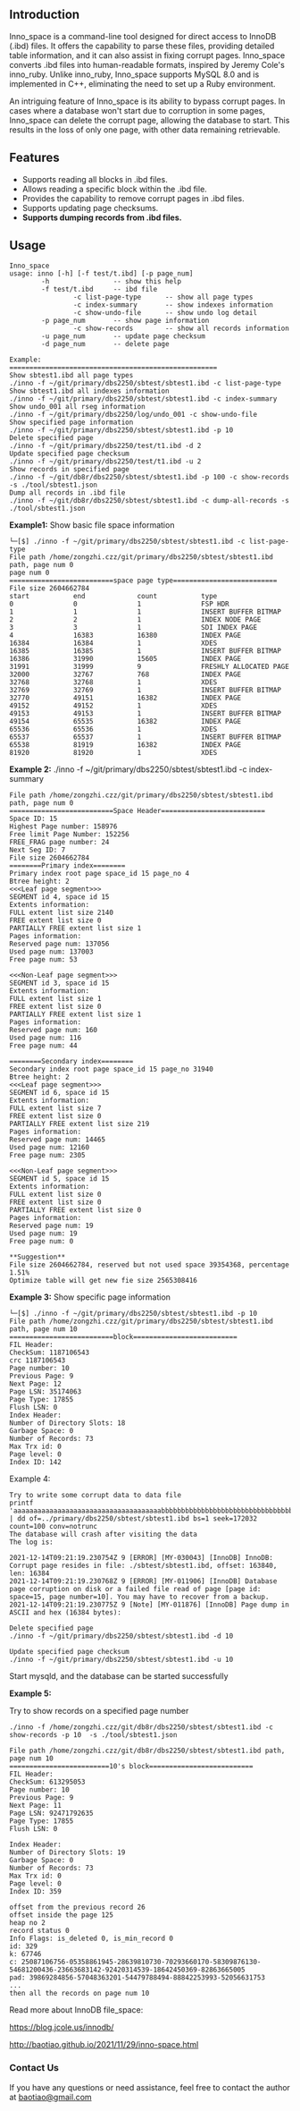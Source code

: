 ## Introduction

Inno_space is a command-line tool designed for direct access to InnoDB (.ibd) files. It offers the capability to parse these files, providing detailed table information, and it can also assist in fixing corrupt pages. Inno_space converts .ibd files into human-readable formats, inspired by Jeremy Cole's inno_ruby. Unlike inno_ruby, Inno_space supports MySQL 8.0 and is implemented in C++, eliminating the need to set up a Ruby environment.

An intriguing feature of Inno_space is its ability to bypass corrupt pages. In cases where a database won't start due to corruption in some pages, Inno_space can delete the corrupt page, allowing the database to start. This results in the loss of only one page, with other data remaining retrievable.

## Features

* Supports reading all blocks in .ibd files.
* Allows reading a specific block within the .ibd file.
* Provides the capability to remove corrupt pages in .ibd files.
* Supports updating page checksums.
* **Supports dumping records from .ibd files.**

## Usage

```shell
Inno_space
usage: inno [-h] [-f test/t.ibd] [-p page_num]
        -h                -- show this help
        -f test/t.ibd     -- ibd file
                -c list-page-type      -- show all page types
                -c index-summary       -- show indexes information
                -c show-undo-file      -- show undo log detail
        -p page_num       -- show page information
                -c show-records        -- show all records information
        -u page_num       -- update page checksum
        -d page_num       -- delete page

Example:
====================================================
Show sbtest1.ibd all page types
./inno -f ~/git/primary/dbs2250/sbtest/sbtest1.ibd -c list-page-type
Show sbtest1.ibd all indexes information
./inno -f ~/git/primary/dbs2250/sbtest/sbtest1.ibd -c index-summary
Show undo_001 all rseg information
./inno -f ~/git/primary/dbs2250/log/undo_001 -c show-undo-file
Show specified page information
./inno -f ~/git/primary/dbs2250/sbtest/sbtest1.ibd -p 10
Delete specified page
./inno -f ~/git/primary/dbs2250/test/t1.ibd -d 2
Update specified page checksum
./inno -f ~/git/primary/dbs2250/test/t1.ibd -u 2
Show records in specified page
./inno -f ~/git/db8r/dbs2250/sbtest/sbtest1.ibd -p 100 -c show-records -s ./tool/sbtest1.json
Dump all records in .ibd file
./inno -f ~/git/db8r/dbs2250/sbtest/sbtest1.ibd -c dump-all-records -s ./tool/sbtest1.json

```

**Example1:**
Show basic file space information

```shell
└─[$] ./inno -f ~/git/primary/dbs2250/sbtest/sbtest1.ibd -c list-page-type
File path /home/zongzhi.czz/git/primary/dbs2250/sbtest/sbtest1.ibd path, page num 0
page num 0
==========================space page type==========================
File size 2604662784
start           end             count           type
0               0               1               FSP HDR
1               1               1               INSERT BUFFER BITMAP
2               2               1               INDEX NODE PAGE
3               3               1               SDI INDEX PAGE
4               16383           16380           INDEX PAGE
16384           16384           1               XDES
16385           16385           1               INSERT BUFFER BITMAP
16386           31990           15605           INDEX PAGE
31991           31999           9               FRESHLY ALLOCATED PAGE
32000           32767           768             INDEX PAGE
32768           32768           1               XDES
32769           32769           1               INSERT BUFFER BITMAP
32770           49151           16382           INDEX PAGE
49152           49152           1               XDES
49153           49153           1               INSERT BUFFER BITMAP
49154           65535           16382           INDEX PAGE
65536           65536           1               XDES
65537           65537           1               INSERT BUFFER BITMAP
65538           81919           16382           INDEX PAGE
81920           81920           1               XDES

```

**Example 2:**
./inno -f ~/git/primary/dbs2250/sbtest/sbtest1.ibd -c index-summary

```shell
File path /home/zongzhi.czz/git/primary/dbs2250/sbtest/sbtest1.ibd path, page num 0
==========================Space Header==========================
Space ID: 15
Highest Page number: 158976
Free limit Page Number: 152256
FREE_FRAG page number: 24
Next Seg ID: 7
File size 2604662784
========Primary index========
Primary index root page space_id 15 page_no 4
Btree height: 2
<<<Leaf page segment>>>
SEGMENT id 4, space id 15
Extents information:
FULL extent list size 2140
FREE extent list size 0
PARTIALLY FREE extent list size 1
Pages information:
Reserved page num: 137056
Used page num: 137003
Free page num: 53

<<<Non-Leaf page segment>>>
SEGMENT id 3, space id 15
Extents information:
FULL extent list size 1
FREE extent list size 0
PARTIALLY FREE extent list size 1
Pages information:
Reserved page num: 160
Used page num: 116
Free page num: 44

========Secondary index========
Secondary index root page space_id 15 page_no 31940
Btree height: 2
<<<Leaf page segment>>>
SEGMENT id 6, space id 15
Extents information:
FULL extent list size 7
FREE extent list size 0
PARTIALLY FREE extent list size 219
Pages information:
Reserved page num: 14465
Used page num: 12160
Free page num: 2305

<<<Non-Leaf page segment>>>
SEGMENT id 5, space id 15
Extents information:
FULL extent list size 0
FREE extent list size 0
PARTIALLY FREE extent list size 0
Pages information:
Reserved page num: 19
Used page num: 19
Free page num: 0

**Suggestion**
File size 2604662784, reserved but not used space 39354368, percentage 1.51%
Optimize table will get new fie size 2565308416
```

**Example 3:**
Show specific page information

```shell
└─[$] ./inno -f ~/git/primary/dbs2250/sbtest/sbtest1.ibd -p 10
File path /home/zongzhi.czz/git/primary/dbs2250/sbtest/sbtest1.ibd path, page num 10
==========================block==========================
FIL Header:
CheckSum: 1187106543
crc 1187106543
Page number: 10
Previous Page: 9
Next Page: 12
Page LSN: 35174063
Page Type: 17855
Flush LSN: 0
Index Header:
Number of Directory Slots: 18
Garbage Space: 0
Number of Records: 73
Max Trx id: 0
Page level: 0
Index ID: 142
```

Example 4:

```shell
Try to write some corrupt data to data file
printf 'aaaaaaaaaaaaaaaaaaaaaaaaaaaaaaaaaaaaabbbbbbbbbbbbbbbbbbbbbbbbbbbbbbbbbbbb' | dd of=../primary/dbs2250/sbtest/sbtest1.ibd bs=1 seek=172032 count=100 conv=notrunc
The database will crash after visiting the data
The log is:

2021-12-14T09:21:19.230754Z 9 [ERROR] [MY-030043] [InnoDB] InnoDB: Corrupt page resides in file: ./sbtest/sbtest1.ibd, offset: 163840, len: 16384
2021-12-14T09:21:19.230768Z 9 [ERROR] [MY-011906] [InnoDB] Database page corruption on disk or a failed file read of page [page id: space=15, page number=10]. You may have to recover from a backup.
2021-12-14T09:21:19.230775Z 9 [Note] [MY-011876] [InnoDB] Page dump in ASCII and hex (16384 bytes):

Delete specified page
./inno -f ~/git/primary/dbs2250/sbtest/sbtest1.ibd -d 10

Update specified page checksum
./inno -f ~/git/primary/dbs2250/sbtest/sbtest1.ibd -u 10
```

Start mysqld, and the database can be started successfully

**Example 5:**

Try to show records on a specified page number

```shell
./inno -f /home/zongzhi.czz/git/db8r/dbs2250/sbtest/sbtest1.ibd -c show-records -p 10  -s ./tool/sbtest1.json

File path /home/zongzhi.czz/git/db8r/dbs2250/sbtest/sbtest1.ibd path, page num 10
=========================10's block==========================
FIL Header:
CheckSum: 613295053
Page number: 10
Previous Page: 9
Next Page: 11
Page LSN: 92471792635
Page Type: 17855
Flush LSN: 0

Index Header:
Number of Directory Slots: 19
Garbage Space: 0
Number of Records: 73
Max Trx id: 0
Page level: 0
Index ID: 359

offset from the previous record 26
offset inside the page 125
heap no 2
record status 0
Info Flags: is_deleted 0, is_min_record 0
id: 329
k: 67746
c: 25087106756-05358861945-28639810730-70293660170-58309876130-54681200436-23663683142-92420314539-18642450369-82863665005
pad: 39869284856-57048363201-54479788494-88842253993-52056631753
... 
then all the records on page num 10

```





Read more about InnoDB file_space:

https://blog.jcole.us/innodb/

http://baotiao.github.io/2021/11/29/inno-space.html

### Contact Us
If you have any questions or need assistance, feel free to contact the author at baotiao@gmail.com
